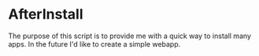 # AfterInstall

The purpose of this script is to provide me with a quick way to install many apps. In the future I'd like to create a simple webapp.
